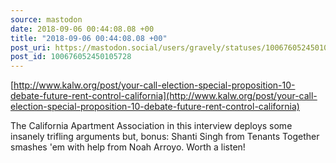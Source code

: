 ```yaml
---
source: mastodon
date: 2018-09-06 00:44:08.08 +00
title: "2018-09-06 00:44:08.08 +00"
post_uri: https://mastodon.social/users/gravely/statuses/100676052450105728
post_id: 100676052450105728
---
```

[http://www.kalw.org/post/your-call-election-special-proposition-10-debate-future-rent-control-california](http://www.kalw.org/post/your-call-election-special-proposition-10-debate-future-rent-control-california)

The California Apartment Association in this interview deploys some insanely trifling arguments but, bonus: Shanti Singh from Tenants Together smashes 'em with help from Noah Arroyo. Worth a listen!


